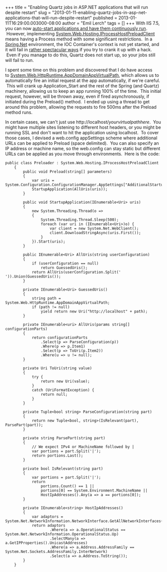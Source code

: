 +++
title = "Enabling Quartz jobs in ASP.NET applications that will run despite restart"
slug = "2013-01-11-enabling-quartz-jobs-in-asp-net-applications-that-will-run-despite-restart"
published = 2013-01-11T16:29:00.003000-08:00
author = "Emil Lerch"
tags = []
+++
With IIS 7.5, you can now [auto-start applications and have them
continuously
run](http://weblogs.asp.net/scottgu/archive/2009/09/15/auto-start-asp-net-applications-vs-2010-and-net-4-0-series.aspx).
 However,
implementing [System.Web.Hosting.IProcessHostPreloadClient](http://msdn.microsoft.com/en-us/library/system.web.hosting.iprocesshostpreloadclient.aspx)
means having a Process method with some significant restrictions.  In a
[Spring.Net](http://www.springframework.net/) environment, the IOC
Container's context is not yet started, and it will fail in [rather
spectacular
ways](http://stackoverflow.com/questions/13162545/handler-extensionlessurlhandler-integrated-4-0-has-a-bad-module-managedpipeli)
if you try to crank it up with a hack.  Even if you manage to do this,
Quartz does not start up, so your jobs still will fail to run.  
  
I spent some time on this problem and discovered that I do have access
to [System.Web.HttpRuntime.AppDomainAppVirtualPath](http://msdn.microsoft.com/en-us/library/system.web.httpruntime.appdomainappvirtualpath.aspx),
which allows us to automatically fire an initial request at the app
automatically, if we're careful.  This will crank up Application\_Start
and the rest of the Spring (and Quartz) machinery, allowing us to keep
an app running 100% of the time.  This initial request, however, will be
thrown away, even if fired asynchronously, if initiated during the
Preload() method.  I ended up using a thread to get around this problem,
allowing the requests to fire 500ms after the Preload method runs.  
  
In certain cases, we can't just use
http://localhost/*yourvirtualpathhere*.  You might have multiple sites
listening to different host headers, or you might be running SSL and
don't want to hit the application using localhost.  To cover those
cases, I devised a web.config appSettings scheme where additional URLs
can be applied to Preload (space delimited).  You can also specify an IP
address or machine name, so the web.config can stay static but different
URLs can be applied as you move through environments.  Here is the
code:  
  
  

    public class Preloader : System.Web.Hosting.IProcessHostPreloadClient
        {
            public void Preload(string[] parameters)
            {
                var uris = System.Configuration.ConfigurationManager.AppSettings["AdditionalStartupUris"];
                StartupApplication(AllUris(uris));
            }

            public void StartupApplication(IEnumerable<Uri> uris)
            {
                new System.Threading.Thread(o =>
                {
                    System.Threading.Thread.Sleep(500);
                    foreach (var uri in (IEnumerable<Uri>)o) {
                        var client = new System.Net.WebClient();
                        client.DownloadStringAsync(uris.First());
                    }
                }).Start(uris);
            }

            public IEnumerable<Uri> AllUris(string userConfiguration)
            {
                if (userConfiguration == null)
                    return GuessedUris();
                return AllUris(userConfiguration.Split(' ')).Union(GuessedUris());
            }

            private IEnumerable<Uri> GuessedUris()
            {
                string path = System.Web.HttpRuntime.AppDomainAppVirtualPath;
                if (path != null)
                    yield return new Uri("http://localhost" + path);
            }

            private IEnumerable<uri> AllUris(params string[] configurationParts)
            {
                return configurationParts
                    .Select(p => ParseConfiguration(p))
                    .Where(p => p.Item1)
                    .Select(p => ToUri(p.Item2))
                    .Where(u => u != null);
            }

            private Uri ToUri(string value)
            {
                try {
                    return new Uri(value);
                }
                catch (UriFormatException) {
                    return null;
                }
            }

            private Tuple<bool string> ParseConfiguration(string part)
            {
                return new Tuple<bool, string>(IsRelevant(part), ParsePart(part));
            }

            private string ParsePart(string part)
            {
                // We expect IPv4 or MachineName followed by |
                var portions = part.Split('|');
                return portions.Last();
            }

            private bool IsRelevant(string part)
            {
                var portions = part.Split('|');
                return
                    portions.Count() == 1 ||
                    portions[0] == System.Environment.MachineName ||
                    HostIpAddresses().Any(a => a == portions[0]);
            }

            private IEnumerable<string> HostIpAddresses()
            {
                var adaptors = System.Net.NetworkInformation.NetworkInterface.GetAllNetworkInterfaces();
                return adaptors
                        .Where(a => a.OperationalStatus == System.Net.NetworkInformation.OperationalStatus.Up)
                        .SelectMany(a => a.GetIPProperties().UnicastAddresses)
                        .Where(a => a.Address.AddressFamily == System.Net.Sockets.AddressFamily.InterNetwork)
                        .Select(a => a.Address.ToString());
            }
        }
